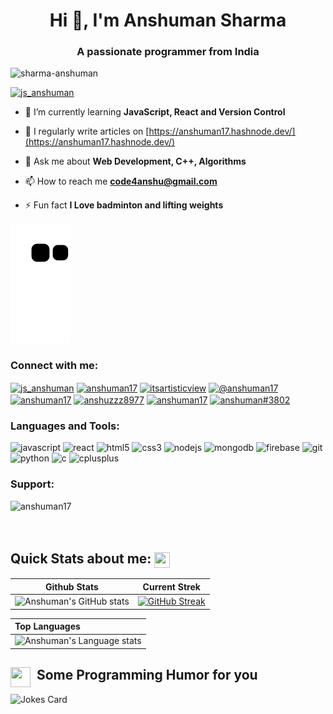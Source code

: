 <h1 align="center">Hi 👋, I'm Anshuman Sharma</h1>
<h3 align="center">A passionate programmer from India</h3>

<p align="left"> <img src="https://komarev.com/ghpvc/?username=sharma-anshuman&label=Profile%20views&color=0e75b6&style=flat" alt="sharma-anshuman" /> </p>

<p align="left"> <a href="https://twitter.com/js_anshuman" target="blank"><img src="https://img.shields.io/twitter/follow/js_anshuman?logo=twitter&style=for-the-badge" alt="js_anshuman" /></a> </p>

- 🌱 I’m currently learning **JavaScript, React and Version Control**

- 📝 I regularly write articles on [https://anshuman17.hashnode.dev/](https://anshuman17.hashnode.dev/)

- 💬 Ask me about **Web Development, C++, Algorithms**

- 📫 How to reach me **code4anshu@gmail.com**

- ⚡ Fun fact **I Love badminton and lifting weights**

![snake gif](https://github.com/sharma-anshuman/sharma-anshuman/blob/output/github-contribution-grid-snake.svg)


<h3 align="left">Connect with me:</h3>
<p align="left">
<a href="https://twitter.com/js_anshuman" target="blank"><img align="center" src="https://img.icons8.com/?size=512&id=5MQ0gPAYYx7a&format=png" alt="js_anshuman" height="40" width="40" /></a>
<a href="https://linkedin.com/in/anshuman17" target="blank"><img align="center" src="https://img.icons8.com/?size=512&id=xuvGCOXi8Wyg&format=png" alt="anshuman17" height="40" width="40" /></a>
<a href="https://instagram.com/itsartisticview" target="blank"><img align="center" src="https://img.icons8.com/?size=512&id=32323&format=png" alt="itsartisticview" height="40" width="40" /></a>
<a href="https://anshuman17.hashnode.dev/" target="blank"><img align="center" src="https://img.icons8.com/?size=512&id=HnB8zGOh5xgd&format=png" alt="@anshuman17" height="40" width="40" /></a>
<a href="https://www.codechef.com/users/anshuman17" target="blank"><img align="center" src="https://img.icons8.com/?size=512&id=LnZMjt9rZC3d&format=png" alt="anshuman17" height="40" width="40" /></a>
<a href="https://www.hackerrank.com/anshuzzz8977" target="blank"><img align="center" src="https://img.icons8.com/?size=512&id=h5EUmNCXhSH0&format=png" alt="anshuzzz8977" height="40" width="40" /></a>
<a href="https://www.leetcode.com/anshuman17" target="blank"><img align="center" src="https://img.icons8.com/?size=512&id=wDGo581Ea5Nf&format=png" alt="anshuman17" height="40" width="40" /></a>
<a href="https://discord.gg/anshuman#3802" target="blank"><img align="center" src="https://www.svgrepo.com/show/353655/discord-icon.svg" alt="anshuman#3802" height="40" width="40" /></a>
</p>

<h3 align="left">Languages and Tools:</h3>
<p align="left"> 
 <a rel="noreferrer"> <img src="https://img.icons8.com/?size=512&id=108784&format=png" alt="javascript" width="40" height="40"/> </a>
 <a rel="noreferrer"> <img src="https://img.icons8.com/?size=512&id=NfbyHexzVEDk&format=png" alt="react" width="40" height="40"/> </a>
 <a rel="noreferrer"> <img src="https://img.icons8.com/?size=512&id=20909&format=png" alt="html5" width="40" height="40"/> </a>
 <a rel="noreferrer"> <img src="https://img.icons8.com/?size=512&id=21278&format=png" alt="css3" width="40" height="40"/> </a>
 <a rel="noreferrer"> <img src="https://img.icons8.com/?size=512&id=54087&format=png" alt="nodejs" width="40" height="40"/> </a>
 <a rel="noreferrer"> <img src="https://img.icons8.com/?size=512&id=74402&format=png" alt="mongodb" width="40" height="40"/> </a>
 <a rel="noreferrer"> <img src="https://img.icons8.com/?size=512&id=62452&format=png" alt="firebase" width="40" height="40"/> </a>
 <a rel="noreferrer"> <img src="https://img.icons8.com/?size=512&id=20906&format=png" alt="git" width="40" height="40"/> </a>
 <a rel="noreferrer"> <img src="https://img.icons8.com/?size=512&id=13441&format=png" alt="python" width="40" height="40"/> </a>
 <a rel="noreferrer"> <img src="https://img.icons8.com/?size=512&id=40670&format=png" alt="c" width="40" height="40"/> </a>
 <a rel="noreferrer"> <img src="https://img.icons8.com/?size=512&id=40669&format=png" alt="cplusplus" width="40" height="40"/> </a>
</p>

<h3 align="left">Support:</h3>
<p><a href="https://www.buymeacoffee.com/anshuman17"> <img align="left" src="https://cdn.buymeacoffee.com/buttons/v2/default-yellow.png" height="50" width="210" alt="anshuman17" /></a></p><br><br><br>

<!-- [![Top Langs](https://github-readme-stats.vercel.app/api/top-langs/?username=sharma-anshuman&layout=compact)](https://github.com/sharma-anshuman/github-readme-stats&theme=transparent)

![Anshuman's GitHub stats](https://github-readme-stats.vercel.app/api?username=sharma-anshuman&show_icons=true&theme=transparent) -->

 <h2>Quick Stats about me: <img src='https://raw.githubusercontent.com/rahulbanerjee26/githubProfileReadmeGenerator/main/gifs/github.gif' width='25px' height="25px" align="center"></h2>

  | Github Stats | Current Strek  |
| --- | --- |
| ![Anshuman's GitHub stats](https://github-readme-stats.vercel.app/api?username=sharma-anshuman&show_icons=true&theme=tokyonight) | [![GitHub Streak](https://github-readme-streak-stats.herokuapp.com?user=sharma-anshuman&theme=tokyonight)](https://git.io/streak-stats) |


<!-- Theme color -->
<!-- dark, radical, merko, gruvbox, tokyonight, onedark, cobalt, synthwave, highcontrast, dracula -->

| Top Languages |
| :--- |
| <img height=200 width=350 src="https://github-readme-stats.vercel.app/api/top-langs?username=sharma-anshuman&show_icons=true&theme=cobalt" alt="Anshuman's Language stats" /> |

<div aling="left">
  
<h2>&nbsp; Some Programming Humor for you <img align ='left' src='https://raw.githubusercontent.com/rahulbanerjee26/githubProfileReadmeGenerator/main/gifs/winkFace.gif' width = '32px' height= '32px'></h2>
 
![Jokes Card](https://readme-jokes.vercel.app/api?theme=tokyonight)
  </div>
